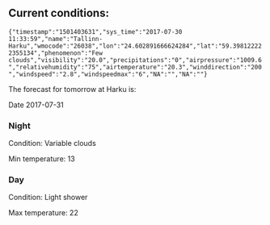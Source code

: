 ## Current conditions: 
 ``` {"timestamp":"1501403631","sys_time":"2017-07-30 11:33:59","name":"Tallinn-Harku","wmocode":"26038","lon":"24.602891666624284","lat":"59.398122222355134","phenomenon":"Few clouds","visibility":"20.0","precipitations":"0","airpressure":"1009.6","relativehumidity":"75","airtemperature":"20.3","winddirection":"200","windspeed":"2.8","windspeedmax":"6","NA":"","NA":""} ```

 The forecast for tomorrow at Harku is: 

Date 2017-07-31 

### Night 

Condition: Variable clouds 

Min temperature: 13 

### Day 

Condition: Light shower 

Max temperature: 22 

